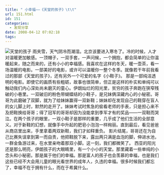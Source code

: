 ```yaml
---
title: " 小幸福——《天堂的孩子》\t\t"
url: 151.html
id: 151
categories:
  - 发现分享
date: 2008-04-12 07:02:18
tags:
---
```


![天堂的孩子](../../../images/2008/04/childrenofheaven.jpg) 雨夹雪，天气阴冷而潮湿。北京该要进入寒冬了。冷的时候，人才对温暖更加敏感。一顶帽子，一双手套，一声问候，一个拥抱，都会简单的让你温暖起来，随之而来的，还有小小的幸福感。我喜欢在这样的冬天，暖一壶茶，看一场温暖的电影。一部美好的电影，或许可以温暖你一整个冬季。就像若干年前我看过的那部《天堂的孩子》，还有另外一个可爱的名字《小鞋子》。 那是一部纯洁透明的电影。即使它的画质有些粗砺，故事也很简单，但正是这样的朴实和单纯可以触动我们内心深处尚未磨灭的童心。伊朗灿烂的阳光里，贫穷的孩子奔跑在狭窄残破的小巷里。一双破旧的粉色带蝴蝶结的小鞋子，是兄妹俩深藏内心的小秘密。哥哥为此磨破了双脚，就为了给妹妹赢得一双新鞋；妹妹却在发现自己的鞋穿在盲人的女儿脚上时，默然的走开了。妹妹考试时焦急的偷看老师的手表，只是担心来不及把鞋换给哥哥；得了冠军的哥哥却因为没能拿到季军才有的奖品——一双鞋而哭泣。在两个孩子的眼里，一双小鞋子是那样的重要，几乎成了他们生活的全部意义。对于新鞋的幻想，就像手中升起的肥皂小泡泡一样绚丽。直到最后，看见爸爸从商店里出来，手里拿着两双新鞋，我们才如释重负。 影片结尾，哥哥还在为自己比赛失误拿到第一而自责，他把鞋脱下来，露出两只满是血泡的脚，伸进水池，一群金鱼游过来，在水里亲吻着那双小脚。这一刻，我们都微笑了。 西亚的阳光还是那么明亮，伊朗孩子的大眼睛里，有一个小小的天堂。那里藏着一些单纯的小念头和小秘密。那是属于他们的幸福。那是富人的孩子也会羡慕的幸福，也是我们这些已经不大会用儿童的眼光看世界的成年人，久违的幸福。很多时候我们都忘了，幸福不在于拥有什么，而在于希冀什么。